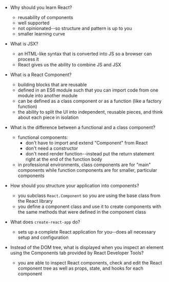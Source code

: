 - Why should you learn React?
  - reusability of components
  - well supported
  - not opinionated--so structure and pattern is up to you
  - smaller learning curve

- What is JSX?
  - an HTML-like syntax that is converted into JS so a browser can process it
  - React gives us the ability to combine JS and JSX

- What is a React Component?
  - building blocks that are reusable
  - defined in an ES6 module such that you can import code from one module into another module
  - can be defined as a class component or as a function (like a factory function)
  - the ability to split the UI into independent, reusable pieces, and think about each piece in isolation

- What is the difference between a functional and a class component?
  - functional components:
    - don't have to import and extend "Component" from React
    - don't need a constructor
    - don't need render function--instead put the return statement right at the end of the function body
  - in professional environments, class components are for "main" components while function components are for smaller, particular components

- How should you structure your application into components?
  - you subclass `React.Component` so you are using the base class from the React library
  - you define a component class and use it to create components with the same methods that were defined in the component class

- What does `create-react-app` do?
  - sets up a complete React application for you--does all necessary setup and configuration

- Instead of the DOM tree, what is displayed when you inspect an element using the Components tab provided by React Developer Tools?
  - you are able to inspect React components, check and edit the React component tree as well as props, state, and hooks for each component
